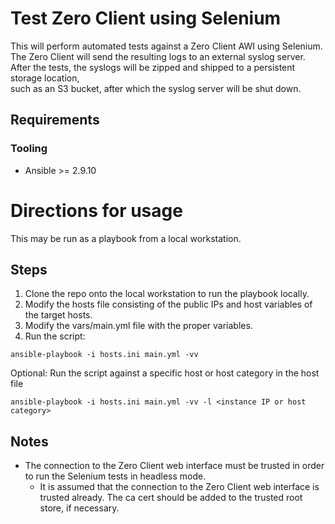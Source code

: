 # Test Zero Client using Selenium

This will perform automated tests against a Zero Client AWI using Selenium. \
The Zero Client will send the resulting logs to an external syslog server. \
After the tests, the syslogs will be zipped and shipped to a persistent storage location, \
such as an S3 bucket, after which the syslog server will be shut down.  

## Requirements
### Tooling
- Ansible >= 2.9.10

# Directions for usage
This may be run as a playbook from a local workstation. 

## Steps 
1. Clone the repo onto the local workstation to run the playbook locally.
2. Modify the hosts file consisting of the public IPs and host variables of the target hosts.  
3. Modify the vars/main.yml file with the proper variables.
4. Run the script:
```
ansible-playbook -i hosts.ini main.yml -vv
```
Optional:
Run the script against a specific host or host category in the host file
```
ansible-playbook -i hosts.ini main.yml -vv -l <instance IP or host category>
``` 

## Notes
- The connection to the Zero Client web interface must be trusted in order to run the Selenium tests in headless mode.
    - It is assumed that the connection to the Zero Client web interface is trusted already. The ca cert should be added to the trusted root store, if necessary.
